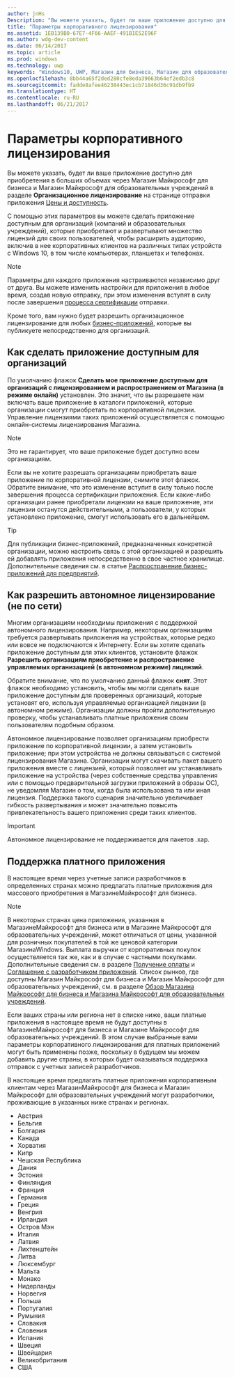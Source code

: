 ```yaml
---
author: jnHs
Description: "Вы можете указать, будет ли ваше приложение доступно для приобретения в больших объемах через МагазинМайкрософт для бизнеса и Магазин Майкрософт для образовательных учреждений в разделе \"Организационное лицензирование\" на странице отправки приложения."
title: "Параметры корпоративного лицензирования"
ms.assetid: 1EB139B0-67E7-4F66-AAEF-491B1E52E96F
ms.author: wdg-dev-content
ms.date: 06/14/2017
ms.topic: article
ms.prod: windows
ms.technology: uwp
keywords: "Windows10, UWP, Магазин для бизнеса, Магазин для образовательных учреждений, организационный, корпоративное лицензирование"
ms.openlocfilehash: 8bb44a65f2ded280cfe8eda39663b64ef2edb3c8
ms.sourcegitcommit: fadde8afee46238443ec1cb71846d36c91db9fb9
ms.translationtype: HT
ms.contentlocale: ru-RU
ms.lasthandoff: 06/21/2017
---
```

# <a name="organizational-licensing-options"></a>Параметры корпоративного лицензирования


Вы можете указать, будет ли ваше приложение доступно для приобретения в больших объемах через Магазин Майкрософт для бизнеса и Магазин Майкрософт для образовательных учреждений в разделе **Организационное лицензирование** на странице отправки приложения [Цены и доступность](set-app-pricing-and-availability.md#organizational-licensing).

С помощью этих параметров вы можете сделать приложение доступным для организаций (компаний и образовательных учреждений), которые приобретают и развертывают множество лицензий для своих пользователей, чтобы расширить аудиторию, включив в нее корпоративных клиентов на различных типах устройств с Windows 10, в том числе компьютерах, планшетах и телефонах.

> [!NOTE]
> Параметры для каждого приложения настраиваются независимо друг от друга. Вы можете изменить настройки для приложения в любое время, создав новую отправку, при этом изменения вступят в силу после завершения [процесса сертификации](the-app-certification-process.md) отправки.

Кроме того, вам нужно будет разрешить организационное лицензирование для любых [бизнес-приложений](distribute-lob-apps-to-enterprises.md), которые вы публикуете непосредственно для организаций.

## <a name="allowing-your-app-to-be-offered-to-organizations"></a>Как сделать приложение доступным для организаций

По умолчанию флажок **Сделать мое приложение доступным для организаций с лицензированием и распространением от Магазина (в режиме онлайн)** установлен. Это значит, что вы разрешаете нам включать ваше приложение в каталоги приложений, которые организации смогут приобретать по корпоративной лицензии. Управление лицензиями таких приложений осуществляется с помощью онлайн-системы лицензирования Магазина.

> [!NOTE]
> Это не гарантирует, что ваше приложение будет доступно всем организациям.

Если вы не хотите разрешать организациям приобретать ваше приложение по корпоративной лицензии, снимите этот флажок. Обратите внимание, что это изменение вступит в силу только после завершения процесса сертификации приложения. Если какие-либо организации ранее приобретали лицензии на ваше приложение, эти лицензии останутся действительными, а пользователи, у которых установлено приложение, смогут использовать его в дальнейшем.

> [!TIP]
> Для публикации бизнес-приложений, предназначенных конкретной организации, можно настроить связь с этой организацией и разрешить ей добавлять приложения непосредственно в свое частное хранилище. Дополнительные сведения см. в статье [Распространение бизнес-приложений для предприятий](distribute-lob-apps-to-enterprises.md).


## <a name="allowing-disconnected-offline-licensing"></a>Как разрешить автономное лицензирование (не по сети)

Многим организациям необходимы приложения с поддержкой автономного лицензирования. Например, некоторым организациям требуется развертывать приложения на устройствах, которые редко или вовсе не подключаются к Интернету. Если вы хотите сделать приложение доступным для этих клиентов, установите флажок **Разрешить организациям приобретение и распространение управляемых организацией (в автономном режиме) лицензий**.

Обратите внимание, что по умолчанию данный флажок **снят**. Этот флажок необходимо установить, чтобы мы могли сделать ваше приложение доступным для проверенных организаций, которые установят его, используя управляемые организацией лицензии (в автономном режиме). Организации должны пройти дополнительную проверку, чтобы устанавливать платные приложения своим пользователям подобным образом.

Автономное лицензирование позволяет организациям приобрести приложение по корпоративной лицензии, а затем установить приложение; при этом устройства не должны связываться с системой лицензирования Магазина. Организации могут скачивать пакет вашего приложения вместе с лицензией, который позволяет им устанавливать приложение на устройства (через собственные средства управления или с помощью предварительной загрузки приложений в образы ОС), не уведомляя Магазин о том, когда была использована та или иная лицензия. Поддержка такого сценария значительно увеличивает гибкость развертывания и может значительно повысить привлекательность вашего приложения среди таких клиентов.

> [!IMPORTANT]
> Автономное лицензирование не поддерживается для пакетов .xap.  

 
## <a name="paid-app-support"></a>Поддержка платного приложения

В настоящее время через учетные записи разработчиков в определенных странах можно предлагать платные приложения для массового приобретения в МагазинеМайкрософт для бизнеса. 

> [!NOTE]
> В некоторых странах цена приложения, указанная в МагазинеМайкрософт для бизнеса или в Магазине Майкрософт для образовательных учреждений, может отличаться от цены, указанной для розничных покупателей в той же ценовой категории МагазинаWindows. Выплата выручки от корпоративных покупок осуществляется так же, как и в случае с частными покупками. Дополнительные сведения см. в разделе [Получение оплаты](getting-paid-apps.md) и [Соглашение с разработчиком приложений](https://msdn.microsoft.com/library/windows/apps/hh694058). Список рынков, где доступны Магазин Майкрософт для бизнеса и Магазин Майкрософт для образовательных учреждений, см. в разделе [Обзор Магазина Майкрософт для бизнеса и Магазина Майкрософт для образовательных учреждений](https://technet.microsoft.com/itpro/windows/manage/windows-store-for-business-overview#supported-markets).

Если ваших страны или региона нет в списке ниже, ваши платные приложения в настоящее время не будут доступны в МагазинеМайкрософт для бизнеса и Магазине Майкрософт для образовательных учреждений. В этом случае выбранные вами параметры корпоративного лицензирования для платных приложений могут быть применены позже, поскольку в будущем мы можем добавить другие страны, в которых будет оказываться поддержка отправок с учетных записей разработчиков.

В настоящее время предлагать платные приложения корпоративным клиентам через МагазинМайкрософт для бизнеса и Магазин Майкрософт для образовательных учреждений могут разработчики, проживающие в указанных ниже странах и регионах.

- Австрия
- Бельгия
- Болгария
- Канада
- Хорватия
- Кипр
- Чешская Республика
- Дания
- Эстония
- Финляндия
- Франция
- Германия
- Греция
- Венгрия
- Ирландия
- Остров Мэн
- Италия
- Латвия
- Лихтенштейн
- Литва
- Люксембург
- Мальта
- Монако
- Нидерланды
- Норвегия
- Польша
- Португалия
- Румыния
- Словакия
- Словения
- Испания
- Швеция
- Швейцария
- Великобритания
- США
